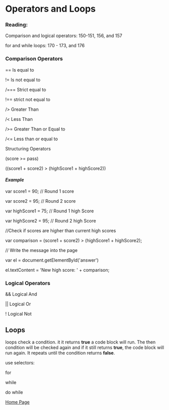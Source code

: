 # Operators and Loops

### Reading: 

Comparison and logical operators: 150-151, 156, and 157

for and while loops: 170 - 173, and 176

### Comparison Operators

==   Is equal to

!=      Is not equal to

/===       Strict equal to

!==     strict not equal to

/>       Greater Than

/<       Less Than

/>=     Greater Than or Equal to

/<=         Less than or equal to

Structuring Operators

(score >= pass)


((score1 + score2) > (highScore1 + highScore2))


#### __*Example*__



var score1 = 90;            // Round 1 score

var score2 = 95;            // Round 2 score

var highScore1 = 75;        // Round 1 high Score

var highScore2 = 95;        // Round 2 high Score

//Check if scores are higher than current high scores

var comparison = (score1 + score2) > (highScore1 + highScore2);

// Write the message into the page

var el = document.getElementById('answer')

el.textContent = 'New high score: ' + comparison;

### __Logical Operators__

&&      Logical And

||      Logical Or

!       Logical Not

## __Loops__

loops check a condition. it it returns __true__ a code block will run. The then condition will be checked again and if it still returns __true__, the code block will run again. It repeats until the condition returns __false__. 

use selectors:

for

while

do while


[Home Page](https://leethomas13.github.io/learning-journal/)
